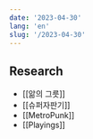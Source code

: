 ```yaml
---
date: '2023-04-30'
lang: 'en'
slug: '/2023-04-30'
---
```


## Research

- [[앎의 그릇]]
- [[슈퍼자판기]]
- [[MetroPunk]]
- [[Playings]]
